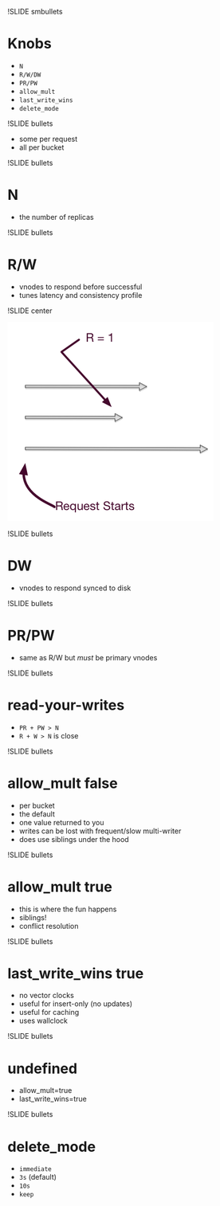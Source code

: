 !SLIDE smbullets

# Knobs #

* `N`
* `R/W/DW`
* `PR/PW`
* `allow_mult`
* `last_write_wins`
* `delete_mode`

!SLIDE bullets

* some per request
* all per bucket

!SLIDE bullets

# N #

* the number of replicas

!SLIDE bullets

# R/W #

* vnodes to respond before successful
* tunes latency and consistency profile

!SLIDE center

![rw](rw-diagram.png)

!SLIDE bullets

# DW #

* vnodes to respond synced to disk

!SLIDE bullets

# PR/PW #

* same as R/W but _must_ be primary vnodes

!SLIDE bullets

# read-your-writes #

* `PR + PW > N`
* `R + W > N` is close

!SLIDE bullets

# allow_mult false #

* per bucket
* the default
* one value returned to you
* writes can be lost with frequent/slow multi-writer
* does use siblings under the hood

!SLIDE bullets

# allow_mult true #

* this is where the fun happens
* siblings!
* conflict resolution

!SLIDE bullets

# last_write_wins true #

* no vector clocks
* useful for insert-only (no updates)
* useful for caching
* uses wallclock

!SLIDE bullets

# undefined #

* allow_mult=true
* last_write_wins=true


!SLIDE bullets

# delete_mode #

* `immediate`
* `3s` (default)
* `10s`
* `keep`
